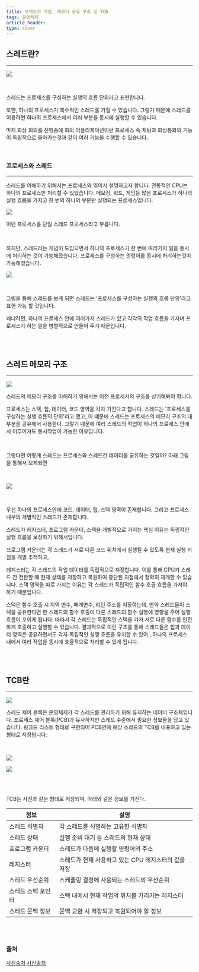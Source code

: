 ```yaml
---
title: 쓰레드의 개념, 메모리 공유 구조 및 TCB.
tags: 운영체제
article_header:
type: cover
---
```


## 스레드란?

---

![](https://raw.githubusercontent.com/jickDo/picture/master/OS/study/cp2/9/thread.png)

<br>

스레드는 프로세스를 구성하는 실행의 흐름 단위라고 표현합니다.

또한, 하나의 프로세스가 복수적인 스레드를 가질 수 있습니다. 그렇기 때문에 스레드를 이용하면
하나의 프로세스에서 여러 부분을 동시에 실행할 수 있습니다.

마치 화상 회의를 진행중에 회의 어플리케이션이란 프로세스 속 채팅과 화상통화의 기능이 독립적으로 돌아가는것과
같이 여러 기능을 수행할 수 있습니다.

<br>

### 프로세스와 스레드

---

스레드를 이해하기 위해서는 프로세스와 엮어서 설명하고자 합니다.
전통적인 CPU는 하나의 프로세스만 처리할 수 있었습니다. 메모장, 워드, 게임등 많은 프로세스가 하나의 실행
흐름을 가지고 한 번의 하나의 부분만 실행되는 프로세스입니다.

![](https://raw.githubusercontent.com/jickDo/picture/master/OS/study/cp2/9/single_process.png)

이런 프로세스를 단일 스레드 프로세스라고 부릅니다.

<br>

하지만, 스레드라는 개념이 도입되면서 하나의 프로세스가 한 번에 여러가지 일을 동시에 처리하는 것이 가능해졌습니다.
프로세스를 구성하는 명령어를 동시에 처리하는것이 가능해졌습니다.

![](https://raw.githubusercontent.com/jickDo/picture/master/OS/study/cp2/9/multi_thread_process.png)

<br>

그림을 통해 스레드를 보게 되면 스레드는 '프로세스를 구성하는 실행의 흐름 단위'라고 표현 가능 할 것입니다.

왜냐하면, 하나의 프로세스 안에 여러가지 스레드가 있고 각각의 작업 흐름을 가지며 프로세스가 하는 일을 병렬적으로 만들어
주기 때문입니다.

<br>
<br>

## 스레드 메모리 구조

---

![](https://raw.githubusercontent.com/jickDo/picture/master/OS/study/cp2/9/memory_model.png)

스레드의 메모리 구조를 이해하기 위해서는 이전 프로세서의 구조를 상기해봐야 합니다.

프로세스는 스택, 힙, 데이터, 코드 영역을 각자 가진다고 합니다.
스레드는 '프로세스를 구성하는 실행 흐름의 단위'라고 했고, 이 떄문에 스레드는 프로세스의 메모리 구조의 대부분을 공유해서
사용한다. 그렇기 때문에 여러 스레드의 작업이 하나의 프로세스 안에서 이루어져도 동시작업이 가능한 이유입니다.

<br>

그렇다면 어떻게 스레드는 프로세스와 스레드간 데이터를 공유하는 것일까?
아래 그림을 통해서 보게되면

<br>

![](https://raw.githubusercontent.com/jickDo/picture/master/OS/study/cp2/9/thread_resource.png)

<br>

우선 하나의 프로세스안에 코드, 데이터, 힙, 스택 영역이 존재합니다. 그리고 프로세스 내부의 개별적인 스레드가 존재합니다.

스레드가 레지스터, 프로그램 카운터, 스택을 개별적으로 가지는 핵심 이유는 독립적인 실행 흐름을 보장하기 위해서입니다.

프로그램 카운터는 각 스레드가 서로 다른 코드 위치에서 실행될 수 있도록 현재 실행 지점을 개별 추적하고,

레지스터는 각 스레드의 작업 데이터를 독립적으로 저장합니다.
이를 통해 CPU가 스레드 간 전환할 때 현재 상태를 저장하고 복원하여 중단된 지점에서 정확히 재개할 수 있습니다.
스택 영역을 따로 가지는 이유는 각 스레드가 독립적인 함수 호출 흐름을 가져야 하기 때문입니다.

스택은 함수 호출 시 지역 변수, 매개변수, 리턴 주소를 저장하는데, 만약 스레드들이 스택을 공유한다면 한 스레드의
함수 호출이 다른 스레드의 함수 실행에 영향을 주어 실행 흐름이 꼬이게 됩니다. 따라서 각 스레드는 독립적인 스택을 가져 서로 다른 함수를 안전하게 호출하고 실행할 수 있습니다.
결과적으로 이런 구조를 통해 스레드들은 힙과 데이터 영역은 공유하면서도 각자 독립적인 실행 흐름을 유지할 수 있어
, 하나의 프로세스 내에서 여러 작업을 동시에 효율적으로 처리할 수 있게 됩니다.

<br>
<br>

## TCB란

---

![](https://raw.githubusercontent.com/jickDo/picture/master/OS/study/cp2/9/TCB.png)

스레드 제어 블록은 운영체제가 각 스레드를 관리하기 위해 유지하는 데이터 구조체입니다.
프로세스 제어 블록(PCB)과 유사하지만 스레드 수준에서 필요한 정보들을 담고 있습니다.
링크드 리스트 형태로 구현되어 PCB안에 해당 스레드의 TCB를 내포하고 있는 형태로 저장됩니다.

<br>

![](https://raw.githubusercontent.com/jickDo/picture/master/OS/study/cp2/9/TCB2.png)


![](https://raw.githubusercontent.com/jickDo/picture/master/OS/study/cp2/9/TCB3.png)

<br>
<br>

TCB는 사진과 같은 형태로 저장되며, 아래와 같은 정보를 가진다.

| 정보         | 설명                              |
|------------|---------------------------------|
| 스레드 식별자    | 각 스레드를 식별하는 고유한 식별자             |
| 스레드 상태     | 실행 준비 대기 등 스레드의 현재 상태           |
| 프로그램 카운터   | 스레드가 다음에 실행할 명령어의 주소            |
| 레지스터       | 스레드가 현재 사용하고 있는 CPU 레지스터의 값을 저장 |
| 스레드 우선순위   | 스케줄링 결정에 사용되는 스레드의 우선순위         |
| 스레드 스택 포인터 | 스택 내에서 현재 작업의 위치를 가리키는 레지스터     |
| 스레드 문맥 정보  | 문맥 교환 시 저장되고 복원되어야 할 정보         |

<br>
<br>

### 출처

[사진출처](https://gmlwjd9405.github.io/2017/10/01/basic-concepts-of-development-os.html)
[사진출처](https://www.inflearn.com/course/%ED%98%BC%EC%9E%90-%EA%B3%B5%EB%B6%80%ED%95%98%EB%8A%94-%EC%BB%B4%ED%93%A8%ED%84%B0%EA%B5%AC%EC%A1%B0-%EC%9A%B4%EC%98%81%EC%B2%B4%EC%A0%9C/dashboard)

<br>
<br>
<br>





